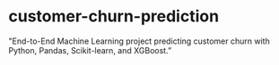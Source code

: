 # customer-churn-prediction
"End-to-End Machine Learning project predicting customer churn with Python, Pandas, Scikit-learn, and XGBoost.”
